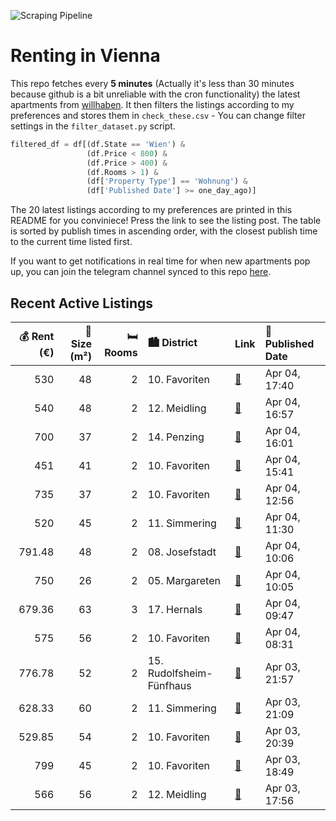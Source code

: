 ![Scraping Pipeline](https://github.com/AthomsG/renting-in-vienna/actions/workflows/run_pipeline.yml/badge.svg)


# Renting in Vienna

This repo fetches every **5 minutes** (Actually it's less than 30 minutes because github is a bit unreliable with the cron functionality) the latest apartments from [willhaben](https://www.willhaben.at/).
It then filters the listings according to my preferences and stores them in `check_these.csv` - You can change filter settings in the `filter_dataset.py` script.

```python
filtered_df = df[(df.State == 'Wien') & 
                 (df.Price < 800) &
                 (df.Price > 400) &
                 (df.Rooms > 1) &
                 (df['Property Type'] == 'Wohnung') &
                 (df['Published Date'] >= one_day_ago)]
```

The 20 latest listings according to my preferences are printed in this README for you conviniece! Press the link to see the listing post.
The table is sorted by publish times in ascending order, with the closest publish time to the current time listed first.

If you want to get notifications in real time for when new apartments pop up, you can join the telegram channel synced to this repo [here](https://t.me/+1HPAYOf5BSsyNTlk).

## Recent Active Listings

|   💰 Rent (€) |   📏 Size (m²) |   🛏️ Rooms | 🏙️ District              | Link                                                                                                                                                                                    | 📅 Published Date   |
|-------------:|--------------:|-----------:|:-------------------------|:----------------------------------------------------------------------------------------------------------------------------------------------------------------------------------------|:-------------------|
|       530    |            48 |          2 | 10. Favoriten            | [🔗](https://www.willhaben.at/iad/immobilien/d/mietwohnungen/wien/wien-1100-favoriten/gemeindewohnung---direktvergabe-1838523143/)                                                       | Apr 04, 17:40      |
|       540    |            48 |          2 | 12. Meidling             | [🔗](https://www.willhaben.at/iad/immobilien/d/mietwohnungen/wien/wien-1120-meidling/gemeindewohnung/-%21-direktvergabe-vms-31.03.25%21-1812943628/)                                     | Apr 04, 16:57      |
|       700    |            37 |          2 | 14. Penzing              | [🔗](https://www.willhaben.at/iad/immobilien/d/mietwohnungen/wien/wien-1140-penzing/kleine-15-zimmer-wohnung-1834575149/)                                                                | Apr 04, 16:01      |
|       451    |            41 |          2 | 10. Favoriten            | [🔗](https://www.willhaben.at/iad/immobilien/d/mietwohnungen/wien/wien-1100-favoriten/direktvergabe-gemeindewohnung-%28mit-wiener-wohnticket%29-974559640/)                              | Apr 04, 15:41      |
|       735    |            37 |          2 | 10. Favoriten            | [🔗](https://www.willhaben.at/iad/immobilien/d/mietwohnungen/wien/wien-1100-favoriten/2-zimmer-neubauwohnung-inkl-komplettk%C3%BCche-loggia-und-kellerabteil-/-hs28-top-216-1582882110/) | Apr 04, 12:56      |
|       520    |            45 |          2 | 11. Simmering            | [🔗](https://www.willhaben.at/iad/immobilien/d/mietwohnungen/wien/wien-1110-simmering/privat-ohne-abl%C3%B6se-und-provision-1972091205/)                                                 | Apr 04, 11:30      |
|       791.48 |            48 |          2 | 08. Josefstadt           | [🔗](https://www.willhaben.at/iad/immobilien/d/mietwohnungen/wien/wien-1080-josefstadt/sehr-ruhige-1-1/2-zimmer-in-sch%C3%B6nem-stilaltbau-1873167700/)                                  | Apr 04, 10:06      |
|       750    |            26 |          2 | 05. Margareten           | [🔗](https://www.willhaben.at/iad/immobilien/d/mietwohnungen/wien/wien-1050-margareten/%22hallo-sie-kommen-zum-studieren-oder-f%C3%BCr-die-...-1960645751/)                              | Apr 04, 10:05      |
|       679.36 |            63 |          3 | 17. Hernals              | [🔗](https://www.willhaben.at/iad/immobilien/d/mietwohnungen/wien/wien-1170-hernals/gemeindewohnung-wiener-wohnen-vergabedatum-28.-februar-2025-1521561024/)                             | Apr 04, 09:47      |
|       575    |            56 |          2 | 10. Favoriten            | [🔗](https://www.willhaben.at/iad/immobilien/d/mietwohnungen/wien/wien-1100-favoriten/direktvergabe%21-2-zimmer-von-gemeinde-wohnung%21-1684140259/)                                     | Apr 04, 08:31      |
|       776.78 |            52 |          2 | 15. Rudolfsheim-Fünfhaus | [🔗](https://www.willhaben.at/iad/immobilien/d/mietwohnungen/wien/wien-1150-rudolfsheim-f%C3%BCnfhaus/ruhige-2-zimmer-wohnung-richtung-innenhof-n%C3%A4he-westbahnhof-1401951215/)       | Apr 03, 21:57      |
|       628.33 |            60 |          2 | 11. Simmering            | [🔗](https://www.willhaben.at/iad/immobilien/d/mietwohnungen/wien/wien-1110-simmering/2-zimmer-gemeindewohnung-mit-balkon-ca-60m%C2%B2-%28vms-bis-28.2.2025%29-1321592714/)              | Apr 03, 21:09      |
|       529.85 |            54 |          2 | 10. Favoriten            | [🔗](https://www.willhaben.at/iad/immobilien/d/mietwohnungen/wien/wien-1100-favoriten/2-zimmer-gemeindewohnung-mit-balkon-54m%C2%B2-%28vms-bis-31.03.2025%29-1162579671/)                | Apr 03, 20:39      |
|       799    |            45 |          2 | 10. Favoriten            | [🔗](https://www.willhaben.at/iad/immobilien/d/mietwohnungen/wien/wien-1100-favoriten/sonnwend---living%21-erstbezug---k%C3%BCche---klima---beschattung---u1-n%C3%A4he%21-1393569049/)   | Apr 03, 18:49      |
|       566    |            56 |          2 | 12. Meidling             | [🔗](https://www.willhaben.at/iad/immobilien/d/mietwohnungen/wien/wien-1120-meidling/gemeindewohnung---direktvergabe-%28vms-bis-31.03.25%29-1377107609/)                                 | Apr 03, 17:56      |
